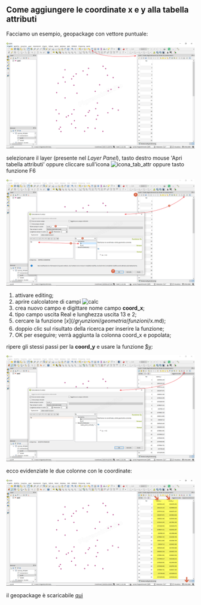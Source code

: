 ## Come aggiungere le coordinate x e y alla tabella attributi

Facciamo un esempio, geopackage con vettore puntuale:

![](/img/esempi/add_coord_xy/add_coord1.png)

selezionare il layer (presente nel _Layer Panel_), tasto destro mouse 'Apri tabella attributi' oppure cliccare sull'icona ![icona_tab_attr](https://docs.qgis.org/2.18/it/_images/mActionOpenTable.png) oppure tasto funzione F6

![](/img/esempi/add_coord_xy/add_coord2.png)

1. attivare editing;
2. aprire calcolatore di campi ![calc](https://docs.qgis.org/testing/en/_images/mActionCalculateField.png)
3. crea nuovo campo e digittare nome campo **coord_x**;
4. tipo campo uscita Real e lunghezza uscita 13 e 2;
5. cercare la funzione [$x](/gr_funzioni/geometria/funzioni/$x.md);
6. doppio clic sul risultato della ricerca per inserire la funzione;
7. OK per eseguire; verrà aggiunta la colonna coord_x e popolata;

ripere gli stessi passi per la **coord_y** e usare la funzione [\$y](/gr_funzioni/geometria/funzioni/$y.md):

![](/img/esempi/add_coord_xy/add_coord3.png)

ecco evidenziate le due colonne con le coordinate:

![](/img/esempi/add_coord_xy/add_coord4.png)

il geopackage è scaricabile [qui](dati_esempi.gpkg)
